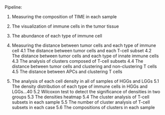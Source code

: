 Pipeline:
1. Measuring the composition of TIME in each sample

2. The visualization of immune cells in the tumor tissue

3. The abundance of each type of immune cell

4. Measuring the distance between tumor cells and each type of immune cell
4.1  The distance between tumor cells and each T-cell subset
4.2  The distance between tumor cells and each type of innate immune cells
4.3  The analysis of clusters composed of T-cell subsets
4.4  The distance between tumor cells and clustering and non-clustering T cells
4.5  The distance between APCs and clustering T cells
  
5. The analysis of each cell density in all of samples of HGGs and LGGs
5.1  The density distribution of each type of immune cells in HGGs and LGGs...40
5.2  Wilcoxon test to detect the significance of densities in two groups
5.3  The densities heatmap
5.4  The cluster analysis of T-cell subsets in each sample
5.5  The number of cluster analysis of T-cell subsets in each case
5.6  The compositions of clusters in each sample
